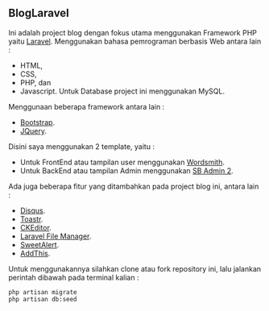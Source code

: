 ## BlogLaravel

Ini adalah project blog dengan fokus utama menggunakan Framework PHP yaitu [Laravel](https://laravel.com). Menggunakan bahasa pemrograman berbasis Web antara lain :
- HTML, 
- CSS, 
- PHP, dan 
- Javascript.
Untuk Database project ini menggunakan MySQL.

Menggunaan beberapa framework antara lain : 
- [Bootstrap](https://getbootstrap.com/).
- [JQuery](https://jquery.com/).

Disini saya menggunakan 2 template, yaitu :
- Untuk FrontEnd atau tampilan user menggunakan [Wordsmith](https://colorlib.com/wp/template/wordsmith/).
- Untuk BackEnd atau tampilan Admin menggunakan [SB Admin 2](https://startbootstrap.com/template-overviews/sb-admin-2/).

Ada juga beberapa fitur yang ditambahkan pada project blog ini, antara lain : 
- [Disqus](https://disqus.com/).
- [Toastr](https://github.com/CodeSeven/toastr).
- [CKEditor](https://github.com/UniSharp/laravel-ckeditor).
- [Laravel File Manager](https://github.com/UniSharp/laravel-filemanager).
- [SweetAlert](https://sweetalert2.github.io/).
- [AddThis](https://www.addthis.com/).

Untuk menggunakannya silahkan clone atau fork repository ini, lalu jalankan perintah dibawah pada terminal kalian : 
```
php artisan migrate
php artisan db:seed
```
